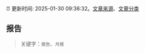 :alarm_clock: 更新时间: 2025-01-30 09:36:32。[文章来源](/README.md)、[文章分类](/TAGS.md)

## 报告


> 关键字：`报告`、`月报`



